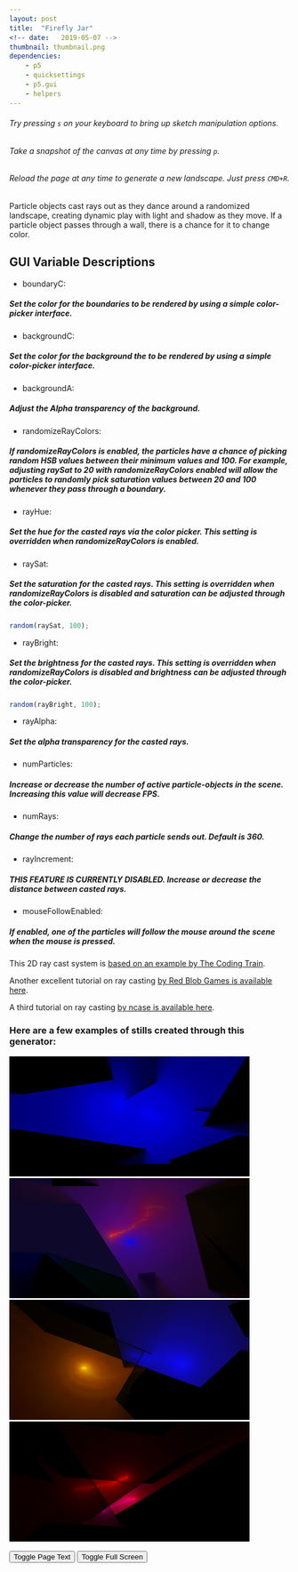 ```yaml
---
layout: post
title:  "Firefly Jar"
<!-- date:   2019-05-07 -->
thumbnail: thumbnail.png
dependencies:
    - p5
    - quicksettings
    - p5.gui
    - helpers
---
```


<div id="sketch-holder">
    <script type="text/javascript" src="sketch/sketch.js"></script>
    <script type="text/javascript" src="sketch/boundary.js"></script>
    <script type="text/javascript" src="sketch/particle.js"></script>
    <script type="text/javascript" src="sketch/ray.js"></script>
</div>

<!-- <button onclick="myFunction()">Toggle Text Visibility</button> -->

<!-- Include markdown="1" to allow markdown conversion within a div element. -->
<div id="pageText" markdown="1" style="visibility:visible">

###### Try pressing ```s``` on your keyboard to bring up sketch manipulation options.

###### Take a snapshot of the canvas at any time by pressing ```p```.

###### Reload the page at any time to generate a new landscape. Just press ```CMD+R```.

Particle objects cast rays out as they dance around a randomized landscape, creating dynamic play with light and shadow as they move. If a particle object passes through a wall, there is a chance for it to change color.

## GUI Variable Descriptions

- boundaryC:
##### Set the **color** for the boundaries to be rendered by using a simple color-picker interface.

- backgroundC:
##### Set the color for the background the to be rendered by using a simple color-picker interface.

- backgroundA:
##### Adjust the Alpha transparency of the background.

- randomizeRayColors:
##### If **randomizeRayColors** is enabled, the particles have a chance of picking random HSB values between their minimum values and 100. For example, adjusting **raySat** to 20 with **randomizeRayColors** enabled will allow the particles to randomly pick saturation values between 20 and 100 whenever they pass through a boundary.

- rayHue:
##### Set the **hue** for the casted rays via the color picker. This setting is overridden when **randomizeRayColors** is enabled.

- raySat:
##### Set the **saturation** for the casted rays. This setting is overridden when **randomizeRayColors** is disabled and saturation can be adjusted through the color-picker.
``` js
random(raySat, 100);
```

- rayBright:
##### Set the **brightness** for the casted rays. This setting is overridden when **randomizeRayColors** is disabled and brightness can be adjusted through the color-picker.  
``` js
random(rayBright, 100);
```

- rayAlpha:
##### Set the **alpha transparency** for the casted rays.

- numParticles:
##### Increase or decrease the number of active particle-objects in the scene. Increasing this value will decrease FPS.

- numRays:
##### Change the number of rays each particle sends out. Default is 360.

- rayIncrement:
##### **THIS FEATURE IS CURRENTLY DISABLED.** Increase or decrease the distance between casted rays.

- mouseFollowEnabled:
##### If enabled, one of the particles will follow the mouse around the scene when the mouse is pressed.



This 2D ray cast system is [based on an example by The Coding Train](https://www.youtube.com/watch?v=-6iIc6-Y-kk).

Another excellent tutorial on ray casting [by Red Blob Games is available here](https://www.redblobgames.com/articles/visibility/).

A third tutorial on ray casting [by ncase is available here](https://ncase.me/sight-and-light/).

### Here are a few examples of stills created through this generator:

![Ray_Casting_1](ray_casting_captures/Ray_Casting-resized.png)  
![Ray_Casting_2](ray_casting_captures/Ray_Casting2-resized.png)
![Ray_Casting_3](ray_casting_captures/Ray_Casting3-resized.png)
![Ray_Casting_4](ray_casting_captures/Ray_Casting4-resized.png)

</div>

<button onclick="renderPageText();">Toggle Page Text</button>
<button id="fsbutton" onclick="toggleFullScreen();">Toggle Full Screen</button>
